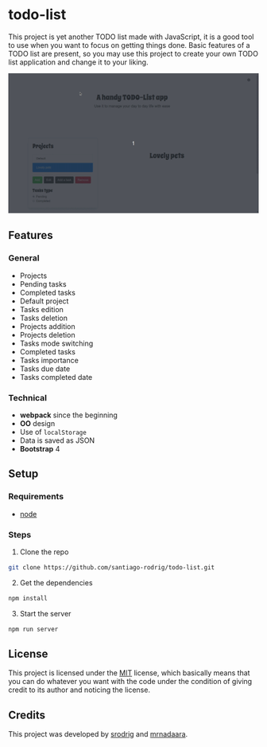 # todo-list

This project is yet another TODO list made with JavaScript, it is a good
tool to use when you want to focus on getting things done. Basic features
of a TODO list are present, so you may use this project to create your
own TODO list application and change it to your liking.

![TODO list gif demo](./doc/demo.gif)

## Features

### General

- Projects
- Pending tasks
- Completed tasks
- Default project
- Tasks edition
- Tasks deletion
- Projects addition
- Projects deletion
- Tasks mode switching
- Completed tasks
- Tasks importance
- Tasks due date
- Tasks completed date

### Technical

- **webpack** since the beginning
- **OO** design
- Use of `localStorage`
- Data is saved as JSON
- **Bootstrap** 4

## Setup

### Requirements

- [node](https://nodejs.org/en/)

### Steps

1. Clone the repo

```bash
git clone https://github.com/santiago-rodrig/todo-list.git
```

2. Get the dependencies

```bash
npm install
```

3. Start the server

```bash
npm run server
```

## License

This project is licensed under the
[MIT](./LICENSE) license, which
basically means that you can do whatever you want with the code under the
condition of giving credit to its author and noticing the license.

## Credits

This project was developed by [srodrig](https://github.com/santiago-rodrig) and
[mrnadaara](https://github.com/mrnadaara).
